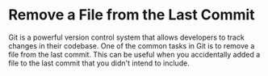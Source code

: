 # Remove a File from the Last Commit

Git is a powerful version control system that allows developers to track changes in their codebase. One of the common tasks in Git is to remove a file from the last commit. This can be useful when you accidentally added a file to the last commit that you didn't intend to include.
